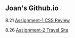 ## Joan's Github.io

8.21 [Assignment-1 CSS Review](assignment-1/index.html)

8.26 [Assignment-2 Travel Site](assignment-1/index.html)
